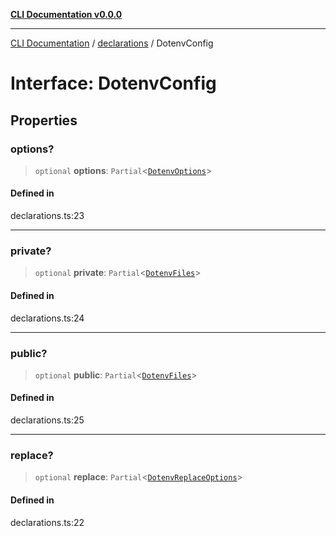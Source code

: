 [**CLI Documentation v0.0.0**](../../README.md)

***

[CLI Documentation](../../modules.md) / [declarations](../README.md) / DotenvConfig

# Interface: DotenvConfig

## Properties

### options?

> `optional` **options**: `Partial`\<[`DotenvOptions`](DotenvOptions.md)\>

#### Defined in

declarations.ts:23

***

### private?

> `optional` **private**: `Partial`\<[`DotenvFiles`](DotenvFiles.md)\>

#### Defined in

declarations.ts:24

***

### public?

> `optional` **public**: `Partial`\<[`DotenvFiles`](DotenvFiles.md)\>

#### Defined in

declarations.ts:25

***

### replace?

> `optional` **replace**: `Partial`\<[`DotenvReplaceOptions`](DotenvReplaceOptions.md)\>

#### Defined in

declarations.ts:22

